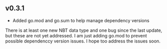 ## v0.3.1

- Added go.mod and go.sum to help manage dependency versions

There is at least one new NBT data type and one bug since the last update,
but these are not yet addressed. I am just adding go.mod to prevent possible
dependenccy version issues. I hope too address the issues soon.